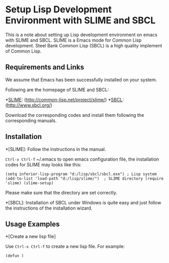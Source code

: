 Setup Lisp Development Environment with SLIME and SBCL
=======================================================

This is a note about setting up Lisp development environment on emacs with SLIME and SBCL. SLIME is a Emacs mode for Common Lisp development. Steel Bank Common Lisp (SBCL) is a high quality implement of Common Lisp.

Requirements and Links
-----------------------

We assume that Emacs has been successfully installed on your system.

Following are the homepage of SLIME and SBCL:

*[SLIME](http://common-lisp.net/project/slime/): (http://common-lisp.net/project/slime/)
*[SBCL](http://www.sbcl.org/): (http://www.sbcl.org/)

Download the corresponding codes and install them following the corresponding manuals.

Installation
-----------------------

*[SLIME]: Follow the instructions in the manual.

`Ctrl-x Ctrl-f` ~/.emacs to open emacs configuration file, the installation codes for SLIME may looks like this:

`(setq inferior-lisp-program "d:/lisp/sbcl/sbcl.exe") ; Lisp system
(add-to-list 'load-path "d:/lisp/slime/")  ; SLIME directory
(require 'slime)
(slime-setup)`

Please make sure that the directory are set correctly.

*[SBCL]: Installation of SBCL under Windows is quite easy and just follow the instructions of the installation wizard.

Usage Examples
-----------------------

*[Create a new lisp file]

Use `Ctrl-x Ctrl-f` to create a new lisp file. For example:

`(defun )` 